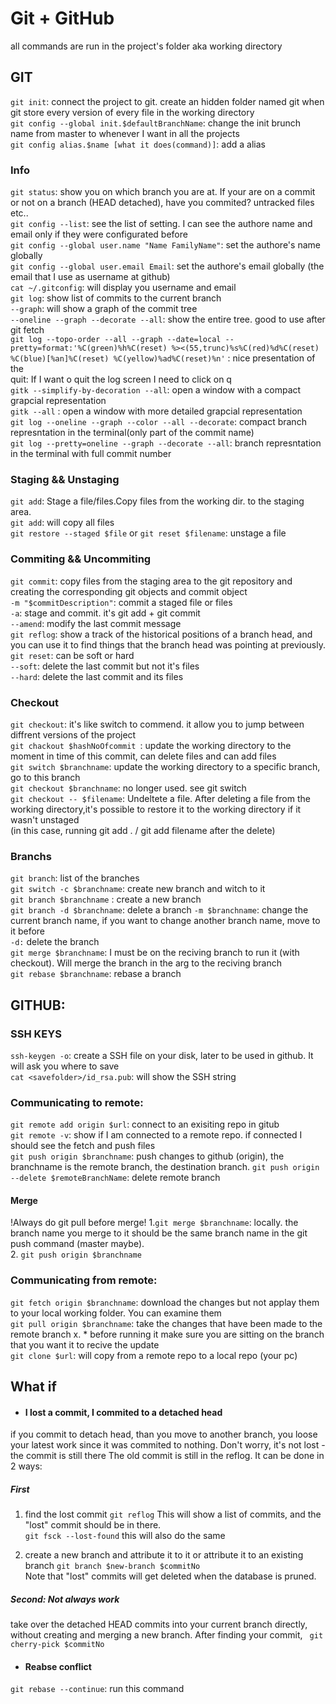 # Git + GitHub
all commands are run in the project's folder aka working directory

## GIT
`git init`:
connect the project to git. create an hidden folder named git when git store every version of every file in the working directory\
`git config --global init.$defaultBranchName`: change the init brunch name from master to whenever I want in all the projects\
`git config alias.$name [what it does(command)]`: add a alias 

### Info
`git status`: show you on which branch you are at. If your are on a commit or not on a branch (HEAD detached), have you commited? untracked files etc..\
`git config --list`: see the list of setting. I can see the authore name and email only if they were configurated before\
`git config --global user.name "Name FamilyName"`: set the authore's name globally\
`git config --global user.email Email`: set the authore's email globally (the email that I use as username at github)\
`cat ~/.gitconfig`: will display you username and email\
`git log`: show list of commits to the current branch\
`--graph`: will show a graph of the commit tree\
`--oneline --graph --decorate --all`: show the entire tree. good to use after git fetch\
`git log --topo-order --all --graph --date=local --pretty=format:'%C(green)%h%C(reset) %><(55,trunc)%s%C(red)%d%C(reset) %C(blue)[%an]%C(reset) %C(yellow)%ad%C(reset)%n'` : nice presentation of the \
quit: If I want o quit the log screen I need to click on q \
`gitk --simplify-by-decoration --all`: open a window with a compact grapcial representation \
`gitk --all` : open a window with more detailed grapcial representation \
`git log --oneline --graph --color --all --decorate`: compact branch represntation in the terminal(only part of the commit name)\
`git log --pretty=oneline --graph --decorate --all`:  branch represntation in the terminal with full commit number


### Staging  && Unstaging
`git add`:  Stage a file/files.Copy files from the working dir. to the staging area. \
`git add`: will copy all files\
`git restore --staged $file` or `git reset $filename`: unstage a file

### Commiting && Uncommiting
`git commit`: copy files from the staging area to the git repository and creating the corresponding git objects and commit object\
`-m "$commitDescription"`: commit a staged file or files\
`-a`:  stage and commit. it's git add + git commit\
`--amend`: modify the last commit message\
`git reflog`: show a track of the historical positions of a branch head, and you can use it to find things that the branch head was pointing at previously. \
`git reset`: can be soft or hard\
`--soft`: delete the last commit but not it's files\
`--hard`: delete the last commit and its files

### Checkout
`git checkout`: it's like switch to commend. it allow you to jump between diffrent versions of the project\
`git chackout $hashNoOfcommit `: update the working directory to the moment in time of this commit, can delete files and can add files\
`git switch $branchname`: update the working directory to a specific branch, go to this branch\
`git checkout $branchname`: no longer used. see git switch\
`git checkout -- $filename`: Undeltete a file. After deleting a file from the working directory,it's possible to restore it to the working directory if it wasn't unstaged\
(in this case, running git add . / git add filename after the delete)

### Branchs
`git branch`: list of the branches\
`git switch -c $branchname`: create new branch and witch to it\
`git branch $branchname` : create a new branch\
`git branch -d $branchname`: delete a branch
`-m $branchname`: change the current branch name, if you want to change another branch name, move to it before\
`-d:` delete the branch\
`git merge $branchname`: I must be on the reciving branch to run it (with checkout). Will merge the branch in the arg to the reciving branch \
`git rebase $branchname`: rebase a branch


## GITHUB:


### SSH KEYS
`ssh-keygen -o`: create a SSH file on your disk, later to be used in github. It will ask you where to save\
`cat <savefolder>/id_rsa.pub`: will show the SSH string

### Communicating to remote:
`git remote add origin $url`: connect to an exisiting repo in gitub\
`git remote -v`: show if I am connected to a remote repo. if connected I should see the fetch and push files\
`git push origin $branchname`: push changes to github (origin), the branchname is the remote branch, the destination branch.
`git push origin --delete $remoteBranchName`: delete remote branch

#### Merge
 !Always do git pull before merge!
1.`git merge $branchname`: locally. the branch name you merge to it should be the same branch name in the git push command (master maybe).\
2. `git push origin $branchname`

### Communicating from remote:

`git fetch origin $branchname`: download the changes but not applay them to your local working folder. You can examine them\
`git pull origin $branchname`: take the changes that have been made to the remote branch x.  * before running it make sure you are sitting on the branch that you want it to recive the update\
`git clone $url`: will copy from a remote repo to a local repo (your pc)






## What if
- #### I lost a commit, I commited to a detached head

if you commit to detach head, than you move to another branch, you loose your latest work since it was commited to nothing. Don't worry, it's not lost - the commit is still there
The old commit is still in the reflog. It can be done in 2 ways:
##### First
1. find the lost commit
`git reflog` This will show a list of commits, and the "lost" commit should be in there. \
`git fsck --lost-found` this will also do the same

2. create a new branch and attribute it to it or attribute it to an existing branch
`git branch $new-branch $commitNo`\
Note that "lost" commits will get deleted when the database is pruned.

##### Second: Not always work
take over the detached HEAD commits into your current branch directly, without creating and merging a new branch. After finding your commit, 
` git cherry-pick $commitNo`

- #### Reabse conflict
`git rebase --continue`: run this command
